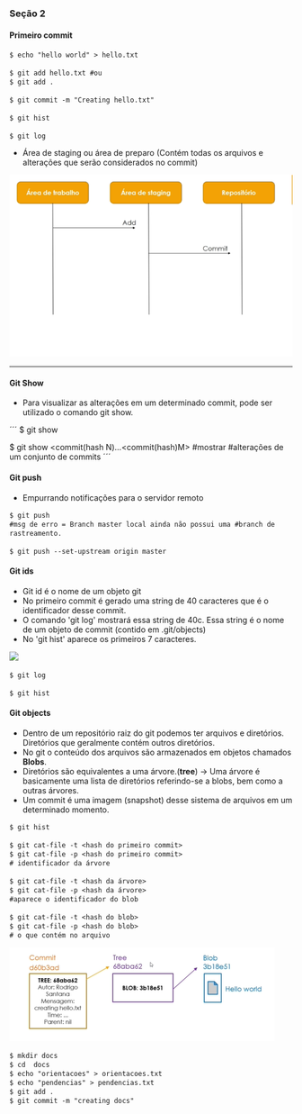 ### Seção 2

#### Primeiro commit

```
$ echo "hello world" > hello.txt

$ git add hello.txt #ou
$ git add .

$ git commit -m "Creating hello.txt"

$ git hist

$ git log
```

* Área de staging ou área de preparo (Contém todas os arquivos e alterações que serão considerados no commit)

<img src="img/stage.png">

---

#### Git Show

* Para visualizar as alterações em um determinado commit, pode ser utilizado o comando git show.

´´´
$ git show

$ git show <commit(hash N)...<commit(hash)M> #mostrar #alterações de um conjunto de commits
´´´

#### Git push

* Empurrando notificações para o servidor remoto

```
$ git push
#msg de erro = Branch master local ainda não possui uma #branch de rastreamento.

$ git push --set-upstream origin master

```

#### Git ids

* Git id é o nome de um objeto git
* No primeiro commit é gerado uma string de 40 caracteres que é o identificador desse commit.
* O comando 'git log' mostrará essa string de 40c. Essa string é o nome de um objeto de commit (contido em .git/objects)
* No 'git hist' aparece os primeiros 7 caracteres.

<img src="/src/sha1.png">

```
$ git log

$ git hist
```

#### Git objects

* Dentro de um repositório raiz do git podemos ter arquivos e diretórios. Diretórios que geralmente contém outros diretórios.
* No git o conteúdo dos arquivos são armazenados em objetos chamados **Blobs**.
* Diretórios são equivalentes a uma árvore.(**tree**)
   -> Uma árvore é basicamente uma lista de diretórios referindo-se a blobs, bem como a outras árvores.
* Um commit é uma imagem (snapshot) desse sistema de arquivos em um determinado momento.

```
$ git hist

$ git cat-file -t <hash do primeiro commit>
$ git cat-file -p <hash do primeiro commit>
# identificador da árvore

$ git cat-file -t <hash da árvore>
$ git cat-file -p <hash da árvore>
#aparece o identificador do blob

$ git cat-file -t <hash do blob>
$ git cat-file -p <hash do blob>
# o que contém no arquivo

```

<img src="/img/objects.png">

```
$ mkdir docs
$ cd  docs
$ echo "orientacoes" > orientacoes.txt
$ echo "pendencias" > pendencias.txt
$ git add .
$ git commit -m "creating docs"
```

